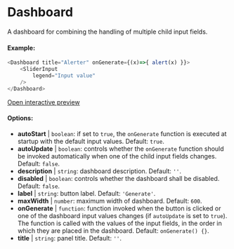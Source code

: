 # Dashboard

A dashboard for combining the handling of multiple child input fields.

#### Example:

``` js
<Dashboard title="Alerter" onGenerate={(x)=>{ alert(x) }}>
    <SliderInput
        legend="Input value"
    />
</Dashboard>
```

[Open interactive preview](https://isle.heinz.cmu.edu/components/dashboard/)

#### Options:

* __autoStart__ | `boolean`: if set to `true`, the `onGenerate` function is executed at startup with the default input values. Default: `true`.
* __autoUpdate__ | `boolean`: controls whether the `onGenerate` function should be invoked automatically when one of the child input fields changes. Default: `false`.
* __description__ | `string`: dashboard description. Default: `''`.
* __disabled__ | `boolean`: controls whether the dashboard shall be disabled. Default: `false`.
* __label__ | `string`: button label. Default: `'Generate'`.
* __maxWidth__ | `number`: maximum width of dashboard. Default: `600`.
* __onGenerate__ | `function`: function invoked when the button is clicked or one of the dashboard input values changes (if `autoUpdate` is set to `true`). The function is called with the values of the input fields, in the order in which they are placed in the dashboard. Default: `onGenerate() {}`.
* __title__ | `string`: panel title. Default: `''`.
